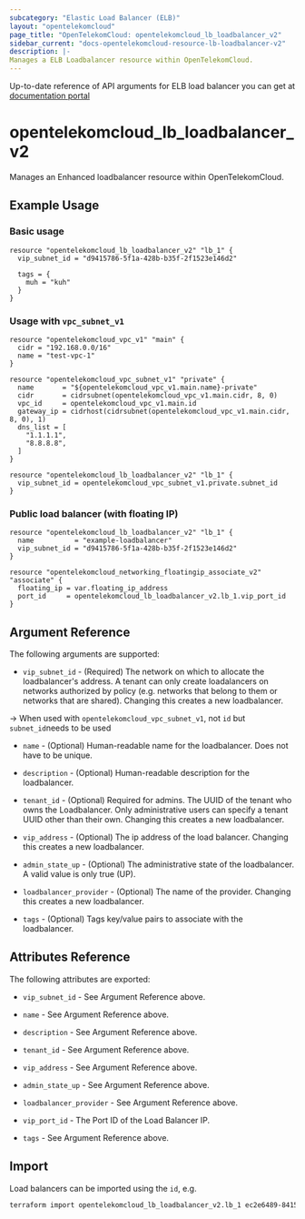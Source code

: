 ```yaml
---
subcategory: "Elastic Load Balancer (ELB)"
layout: "opentelekomcloud"
page_title: "OpenTelekomCloud: opentelekomcloud_lb_loadbalancer_v2"
sidebar_current: "docs-opentelekomcloud-resource-lb-loadbalancer-v2"
description: |-
Manages a ELB Loadbalancer resource within OpenTelekomCloud.
---
```


Up-to-date reference of API arguments for ELB load balancer you can get at
[documentation portal](https://docs.otc.t-systems.com/elastic-load-balancing/api-ref/apis_v2.0/load_balancer)

# opentelekomcloud_lb_loadbalancer_v2

Manages an Enhanced loadbalancer resource within OpenTelekomCloud.

## Example Usage

### Basic usage

```hcl
resource "opentelekomcloud_lb_loadbalancer_v2" "lb_1" {
  vip_subnet_id = "d9415786-5f1a-428b-b35f-2f1523e146d2"

  tags = {
    muh = "kuh"
  }
}
```

### Usage with `vpc_subnet_v1`

```hcl
resource "opentelekomcloud_vpc_v1" "main" {
  cidr = "192.168.0.0/16"
  name = "test-vpc-1"
}

resource "opentelekomcloud_vpc_subnet_v1" "private" {
  name       = "${opentelekomcloud_vpc_v1.main.name}-private"
  cidr       = cidrsubnet(opentelekomcloud_vpc_v1.main.cidr, 8, 0)
  vpc_id     = opentelekomcloud_vpc_v1.main.id
  gateway_ip = cidrhost(cidrsubnet(opentelekomcloud_vpc_v1.main.cidr, 8, 0), 1)
  dns_list = [
    "1.1.1.1",
    "8.8.8.8",
  ]
}

resource "opentelekomcloud_lb_loadbalancer_v2" "lb_1" {
  vip_subnet_id = opentelekomcloud_vpc_subnet_v1.private.subnet_id
}
```

### Public load balancer (with floating IP)

```hcl
resource "opentelekomcloud_lb_loadbalancer_v2" "lb_1" {
  name          = "example-loadbalancer"
  vip_subnet_id = "d9415786-5f1a-428b-b35f-2f1523e146d2"
}

resource "opentelekomcloud_networking_floatingip_associate_v2" "associate" {
  floating_ip = var.floating_ip_address
  port_id     = opentelekomcloud_lb_loadbalancer_v2.lb_1.vip_port_id
}
```

## Argument Reference

The following arguments are supported:

* `vip_subnet_id` - (Required) The network on which to allocate the
  loadbalancer's address. A tenant can only create loadalancers on networks
  authorized by policy (e.g. networks that belong to them or networks that
  are shared). Changing this creates a new loadbalancer.

-> When used with `opentelekomcloud_vpc_subnet_v1`, not `id` but
`subnet_id`needs to be used

* `name` - (Optional) Human-readable name for the loadbalancer. Does not have
  to be unique.

* `description` - (Optional) Human-readable description for the loadbalancer.

* `tenant_id` - (Optional) Required for admins. The UUID of the tenant who owns
  the Loadbalancer.  Only administrative users can specify a tenant UUID
  other than their own. Changing this creates a new loadbalancer.

* `vip_address` - (Optional) The ip address of the load balancer.
  Changing this creates a new loadbalancer.

* `admin_state_up` - (Optional) The administrative state of the loadbalancer.
  A valid value is only true (UP).

* `loadbalancer_provider` - (Optional) The name of the provider. Changing this
  creates a new loadbalancer.

* `tags` - (Optional) Tags key/value pairs to associate with the loadbalancer.


## Attributes Reference

The following attributes are exported:

* `vip_subnet_id` - See Argument Reference above.

* `name` - See Argument Reference above.

* `description` - See Argument Reference above.

* `tenant_id` - See Argument Reference above.

* `vip_address` - See Argument Reference above.

* `admin_state_up` - See Argument Reference above.

* `loadbalancer_provider` - See Argument Reference above.

* `vip_port_id` - The Port ID of the Load Balancer IP.

* `tags` - See Argument Reference above.

## Import

Load balancers can be imported using the `id`, e.g.

```sh
terraform import opentelekomcloud_lb_loadbalancer_v2.lb_1 ec2e6489-8415-4ec0-9934-540f98b0d594
```

